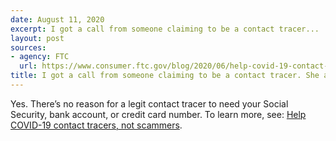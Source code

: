 ```yaml
---
date: August 11, 2020
excerpt: I got a call from someone claiming to be a contact tracer...
layout: post
sources:
- agency: FTC
  url: https://www.consumer.ftc.gov/blog/2020/06/help-covid-19-contact-tracers-not-scammers
title: I got a call from someone claiming to be a contact tracer. She asked for some health information and names of places and people I visited with recently. But she also asked for my Social Security number. I didn’t give it to her, and told her I needed to get off the phone. Did I do the right thing?
---
```


Yes. There’s no reason for a legit contact tracer to need your Social Security, bank account, or credit card number. To learn more, see: [Help COVID-19 contact tracers, not scammers](https://www.consumer.ftc.gov/blog/2020/06/help-covid-19-contact-tracers-not-scammers).